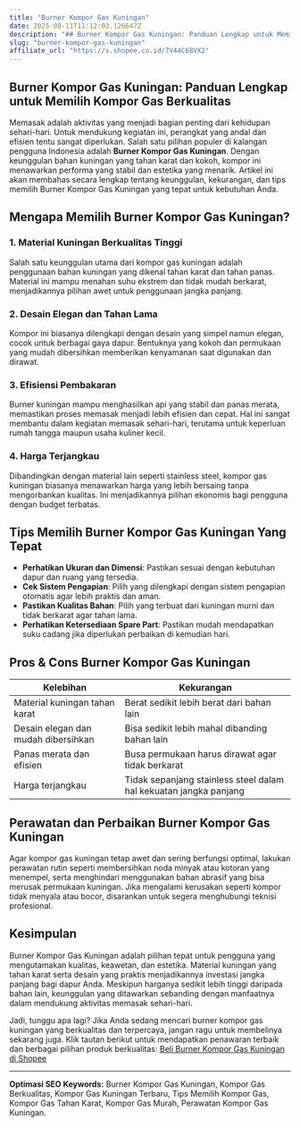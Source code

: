 ```yaml
---
title: "Burner Kompor Gas Kuningan"
date: 2025-08-11T11:12:03.126647Z
description: "## Burner Kompor Gas Kuningan: Panduan Lengkap untuk Memilih Kompor Gas Berkualitas..."
slug: "burner-kompor-gas-kuningan"
affiliate_url: "https://s.shopee.co.id/7V44C68VX2"
---
```

## Burner Kompor Gas Kuningan: Panduan Lengkap untuk Memilih Kompor Gas Berkualitas

Memasak adalah aktivitas yang menjadi bagian penting dari kehidupan sehari-hari. Untuk mendukung kegiatan ini, perangkat yang andal dan efisien tentu sangat diperlukan. Salah satu pilihan populer di kalangan pengguna Indonesia adalah **Burner Kompor Gas Kuningan**. Dengan keunggulan bahan kuningan yang tahan karat dan kokoh, kompor ini menawarkan performa yang stabil dan estetika yang menarik. Artikel ini akan membahas secara lengkap tentang keunggulan, kekurangan, dan tips memilih Burner Kompor Gas Kuningan yang tepat untuk kebutuhan Anda.

## Mengapa Memilih Burner Kompor Gas Kuningan?

### 1. Material Kuningan Berkualitas Tinggi
Salah satu keunggulan utama dari kompor gas kuningan adalah penggunaan bahan kuningan yang dikenal tahan karat dan tahan panas. Material ini mampu menahan suhu ekstrem dan tidak mudah berkarat, menjadikannya pilihan awet untuk penggunaan jangka panjang.

### 2. Desain Elegan dan Tahan Lama
Kompor ini biasanya dilengkapi dengan desain yang simpel namun elegan, cocok untuk berbagai gaya dapur. Bentuknya yang kokoh dan permukaan yang mudah dibersihkan memberikan kenyamanan saat digunakan dan dirawat.

### 3. Efisiensi Pembakaran
Burner kuningan mampu menghasilkan api yang stabil dan panas merata, memastikan proses memasak menjadi lebih efisien dan cepat. Hal ini sangat membantu dalam kegiatan memasak sehari-hari, terutama untuk keperluan rumah tangga maupun usaha kuliner kecil.

### 4. Harga Terjangkau
Dibandingkan dengan material lain seperti stainless steel, kompor gas kuningan biasanya menawarkan harga yang lebih bersaing tanpa mengorbankan kualitas. Ini menjadikannya pilihan ekonomis bagi pengguna dengan budget terbatas.

## Tips Memilih Burner Kompor Gas Kuningan Yang Tepat
- **Perhatikan Ukuran dan Dimensi**: Pastikan sesuai dengan kebutuhan dapur dan ruang yang tersedia.
- **Cek Sistem Pengapian**: Pilih yang dilengkapi dengan sistem pengapian otomatis agar lebih praktis dan aman.
- **Pastikan Kualitas Bahan**: Pilih yang terbuat dari kuningan murni dan tidak berkarat agar tahan lama.
- **Perhatikan Ketersediaan Spare Part**: Pastikan mudah mendapatkan suku cadang jika diperlukan perbaikan di kemudian hari.

## Pros & Cons Burner Kompor Gas Kuningan

| **Kelebihan**                        | **Kekurangan**                         |
|-------------------------------------|----------------------------------------|
| Material kuningan tahan karat       | Berat sedikit lebih berat dari bahan lain |
| Desain elegan dan mudah dibersihkan | Bisa sedikit lebih mahal dibanding bahan lain |
| Panas merata dan efisien           | Busa permukaan harus dirawat agar tidak berkarat |
| Harga terjangkau                     | Tidak sepanjang stainless steel dalam hal kekuatan jangka panjang |

## Perawatan dan Perbaikan Burner Kompor Gas Kuningan
Agar kompor gas kuningan tetap awet dan sering berfungsi optimal, lakukan perawatan rutin seperti membersihkan noda minyak atau kotoran yang menempel, serta menghindari menggunakan bahan abrasif yang bisa merusak permukaan kuningan. Jika mengalami kerusakan seperti kompor tidak menyala atau bocor, disarankan untuk segera menghubungi teknisi profesional.

## Kesimpulan

 Burner Kompor Gas Kuningan adalah pilihan tepat untuk pengguna yang mengutamakan kualitas, keawetan, dan estetika. Material kuningan yang tahan karat serta desain yang praktis menjadikannya investasi jangka panjang bagi dapur Anda. Meskipun harganya sedikit lebih tinggi daripada bahan lain, keunggulan yang ditawarkan sebanding dengan manfaatnya dalam mendukung aktivitas memasak sehari-hari.

Jadi, tunggu apa lagi? Jika Anda sedang mencari burner kompor gas kuningan yang berkualitas dan terpercaya, jangan ragu untuk membelinya sekarang juga. Klik tautan berikut untuk mendapatkan penawaran terbaik dan berbagai pilihan produk berkualitas: [Beli Burner Kompor Gas Kuningan di Shopee](https://s.shopee.co.id/7V44C68VX2)

---

**Optimasi SEO Keywords:** Burner Kompor Gas Kuningan, Kompor Gas Berkualitas, Kompor Gas Kuningan Terbaru, Tips Memilih Kompor Gas, Kompor Gas Tahan Karat, Kompor Gas Murah, Perawatan Kompor Gas Kuningan.